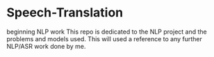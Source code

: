 # Speech-Translation
beginning NLP work
This repo is dedicated to the NLP project and the problems and models used. This will used a reference to any further NLP/ASR work done by me.
